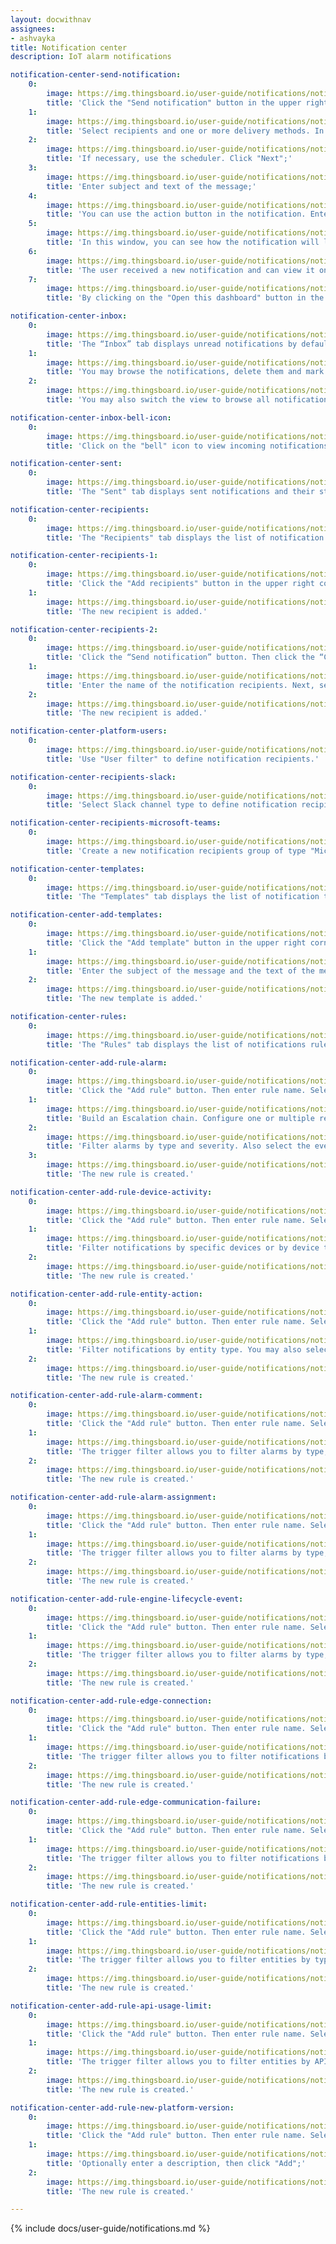 ```yaml
---
layout: docwithnav
assignees:
- ashvayka
title: Notification center
description: IoT alarm notifications

notification-center-send-notification:
    0:
        image: https://img.thingsboard.io/user-guide/notifications/notification-center-send-notification-1-ce.png
        title: 'Click the "Send notification" button in the upper right corner of the "Notification center" page to open the new notification wizard;'
    1:
        image: https://img.thingsboard.io/user-guide/notifications/notification-center-send-notification-2-ce.png
        title: 'Select recipients and one or more delivery methods. In this example, let&#39;s consider the Web delivery method;'
    2:
        image: https://img.thingsboard.io/user-guide/notifications/notification-center-send-notification-3-ce.png
        title: 'If necessary, use the scheduler. Click "Next";'
    3:
        image: https://img.thingsboard.io/user-guide/notifications/notification-center-send-notification-4-ce.png
        title: 'Enter subject and text of the message;'
    4:
        image: https://img.thingsboard.io/user-guide/notifications/notification-center-send-notification-5-ce.png
        title: 'You can use the action button in the notification. Enter the button text, select the action type ("Open dashboard" or "Open URL link") and specify the URL link or dashboard that should open when the button is clicked. You can also display the icon in the notification and set its color. Click "Next";'
    5:
        image: https://img.thingsboard.io/user-guide/notifications/notification-center-send-notification-6-ce.png
        title: 'In this window, you can see how the notification will look and also view the list of notification recipients. Click "Send";'
    6:
        image: https://img.thingsboard.io/user-guide/notifications/notification-center-send-notification-7-ce.png
        title: 'The user received a new notification and can view it on the Notification center page or by clicking on the bell icon in the upper right corner of the screen;'
    7:
        image: https://img.thingsboard.io/user-guide/notifications/notification-center-send-notification-8-ce.png
        title: 'By clicking on the "Open this dashboard" button in the message, the user will open the dashboard window.'

notification-center-inbox:
    0:
        image: https://img.thingsboard.io/user-guide/notifications/notification-center-inbox-1-ce.png
        title: 'The “Inbox” tab displays unread notifications by default;'
    1:
        image: https://img.thingsboard.io/user-guide/notifications/notification-center-inbox-2-ce.png
        title: 'You may browse the notifications, delete them and mark them as read;'
    2:
        image: https://img.thingsboard.io/user-guide/notifications/notification-center-inbox-3-ce.png
        title: 'You may also switch the view to browse all notifications.'

notification-center-inbox-bell-icon:
    0:
        image: https://img.thingsboard.io/user-guide/notifications/notification-inbox-bell-icon-1-ce.png
        title: 'Click on the "bell" icon to view incoming notifications.'

notification-center-sent:
    0:
        image: https://img.thingsboard.io/user-guide/notifications/notification-center-sent-1-ce.png
        title: 'The "Sent" tab displays sent notifications and their status. You may use the "Notify again" button to send it again.'

notification-center-recipients:
    0:
        image: https://img.thingsboard.io/user-guide/notifications/notification-center-recipients-1-ce.png
        title: 'The "Recipients" tab displays the list of notification recipients. Here you can create and delete notification recipients here.'

notification-center-recipients-1:
    0:
        image: https://img.thingsboard.io/user-guide/notifications/notification-center-recipients-2-ce.png
        title: 'Click the "Add recipients" button in the upper right corner of the "Recipients" tab. In the new window, enter the name of the notification recipients. Next, select one of the three types of recipients: platform users, Microsoft Teams, or Slack entities. In the "User Filter" list, select who you want to send notifications to. Than, click "Add".'
    1:
        image: https://img.thingsboard.io/user-guide/notifications/notification-center-recipients-3-ce.png
        title: 'The new recipient is added.'

notification-center-recipients-2:
    0:
        image: https://img.thingsboard.io/user-guide/notifications/notification-center-recipients-4-ce.png
        title: 'Click the “Send notification” button. Then click the “Create new” button;'
    1:
        image: https://img.thingsboard.io/user-guide/notifications/notification-center-recipients-5-ce.png
        title: 'Enter the name of the notification recipients. Next, select one of the three types of recipients: platform users, Microsoft Teams, or Slack entities. In the "User Filter" list, select who you want to send notifications to. Click "Add";'
    2:
        image: https://img.thingsboard.io/user-guide/notifications/notification-center-recipients-6-ce.png
        title: 'The new recipient is added.'

notification-center-platform-users:
    0:
        image: https://img.thingsboard.io/user-guide/notifications/notification-center-recipients-list-1-ce.png
        title: 'Use "User filter" to define notification recipients.'

notification-center-recipients-slack:
    0:
        image: https://img.thingsboard.io/user-guide/notifications/notification-center-recipients-slack-1-ce.png
        title: 'Select Slack channel type to define notification recipients.'

notification-center-recipients-microsoft-teams:
    0:
        image: https://img.thingsboard.io/user-guide/notifications/notification-center-recipients-microsoft-teams-1-ce.png
        title: 'Create a new notification recipients group of type "Microsoft Teams" enter webhook URL and channel name.'

notification-center-templates:
    0:
        image: https://img.thingsboard.io/user-guide/notifications/notification-center-templates-1-ce.png
        title: 'The "Templates" tab displays the list of notification templates. You may create, copy and delete notification templates here.'

notification-center-add-templates:
    0:
        image: https://img.thingsboard.io/user-guide/notifications/notification-center-add-templates-1-ce.png
        title: 'Click the "Add template" button in the upper right corner of the "Templates" tab. In the new window, enter the notification template name. Select a template type from the drop-down list. Select one or more delivery methods. In this example, let’s consider the Web delivery method. Click "Next";'
    1:
        image: https://img.thingsboard.io/user-guide/notifications/notification-center-add-templates-2-ce.png
        title: 'Enter the subject of the message and the text of the message. Optionally, you can display the icon in the notification and set its color. Also, you can use the action button in the notification. Then, click "Add".'
    2:
        image: https://img.thingsboard.io/user-guide/notifications/notification-center-add-templates-3-ce.png
        title: 'The new template is added.'

notification-center-rules:
    0:
        image: https://img.thingsboard.io/user-guide/notifications/notification-center-rules-1-ce.png
        title: 'The "Rules" tab displays the list of notifications rules. You may create, copy and delete notification rules here.'

notification-center-add-rule-alarm:
    0:
        image: https://img.thingsboard.io/user-guide/notifications/notification-center-add-rule-alarm-1-ce.png
        title: 'Сlick the "Add rule" button. Then enter rule name. Select trigger - Alarm. Then, select template from the list or create your own;'
    1:
        image: https://img.thingsboard.io/user-guide/notifications/notification-center-add-rule-alarm-2-ce.png
        title: 'Build an Escalation chain. Configure one or multiple recipients of the notification. Also configure alarm statuses, which will stop the escalation chain Click "Next";'
    2:
        image: https://img.thingsboard.io/user-guide/notifications/notification-center-add-rule-alarm-3-ce.png
        title: 'Filter alarms by type and severity. Also select the event types that will trigger notification. Click "Add";'
    3:
        image: https://img.thingsboard.io/user-guide/notifications/notification-center-add-rule-alarm-4-ce.png
        title: 'The new rule is created.'

notification-center-add-rule-device-activity:
    0:
        image: https://img.thingsboard.io/user-guide/notifications/notification-center-add-rule-device-activity-1-ce.png
        title: 'Сlick the "Add rule" button. Then enter rule name. Select trigger - Alarm. Then, select template from the list and specify recipient. Click "Next";'
    1:
        image: https://img.thingsboard.io/user-guide/notifications/notification-center-add-rule-device-activity-2-ce.png
        title: 'Filter notifications by specific devices or by device types. You may also select the event types that will trigger notification. Click "Add";'
    2:
        image: https://img.thingsboard.io/user-guide/notifications/notification-center-add-rule-device-activity-3-ce.png
        title: 'The new rule is created.'

notification-center-add-rule-entity-action:
    0:
        image: https://img.thingsboard.io/user-guide/notifications/notification-center-add-rule-entity-action-1-ce.png
        title: 'Сlick the "Add rule" button. Then enter rule name. Select trigger - Entity action. Then, select template from the list and specify recipient. Click "Next";'
    1:
        image: https://img.thingsboard.io/user-guide/notifications/notification-center-add-rule-entity-action-2-ce.png
        title: 'Filter notifications by entity type. You may also select the event types that will trigger notification. Click "Add";'
    2:
        image: https://img.thingsboard.io/user-guide/notifications/notification-center-add-rule-entity-action-3-ce.png
        title: 'The new rule is created.'

notification-center-add-rule-alarm-comment:
    0:
        image: https://img.thingsboard.io/user-guide/notifications/notification-center-add-rule-alarm-comment-1-ce.png
        title: 'Сlick the "Add rule" button. Then enter rule name. Select trigger - Alarm comment. Then, select template from the list and specify recipient. Click "Next";'
    1:
        image: https://img.thingsboard.io/user-guide/notifications/notification-center-add-rule-alarm-comment-2-ce.png
        title: 'The trigger filter allows you to filter alarms by type, severity, and status. You may also select to notify only on user comments and skip system comments. Optionally, you may notify users on comments update. Click "Add";'
    2:
        image: https://img.thingsboard.io/user-guide/notifications/notification-center-add-rule-alarm-comment-3-ce.png
        title: 'The new rule is created.'

notification-center-add-rule-alarm-assignment:
    0:
        image: https://img.thingsboard.io/user-guide/notifications/notification-center-add-rule-alarm-assignment-1-ce.png
        title: 'Сlick the "Add rule" button. Then enter rule name. Select trigger - Alarm assignment. Then, select template from the list and specify recipient. Click "Next";'
    1:
        image: https://img.thingsboard.io/user-guide/notifications/notification-center-add-rule-alarm-assignment-2-ce.png
        title: 'The trigger filter allows you to filter alarms by type, severity, and status. You may also select the event types that will trigger notification: assign or unassign. Click "Add";'
    2:
        image: https://img.thingsboard.io/user-guide/notifications/notification-center-add-rule-alarm-assignment-3-ce.png
        title: 'The new rule is created.'

notification-center-add-rule-engine-lifecycle-event:
    0:
        image: https://img.thingsboard.io/user-guide/notifications/notification-center-add-rule-engine-lifecycle-event-1-ce.png
        title: 'Сlick the "Add rule" button. Then enter rule name. Select trigger - Rule engine lifecycle event. Then, select template from the list and specify recipient. Click "Next";'
    1:
        image: https://img.thingsboard.io/user-guide/notifications/notification-center-add-rule-engine-lifecycle-event-2-ce.png
        title: 'The trigger filter allows you to filter alarms by type, severity, and status. You may also select the event types that will trigger notification: assign or unassign. Click "Add";'
    2:
        image: https://img.thingsboard.io/user-guide/notifications/notification-center-add-rule-engine-lifecycle-event-3-ce.png
        title: 'The new rule is created.'

notification-center-add-rule-edge-connection:
    0:
        image: https://img.thingsboard.io/user-guide/notifications/notification-center-add-rule-edge-connection-1-ce.png
        title: 'Click the "Add rule" button. Then enter rule name. Select trigger - Edge connection. Then, select template from the list and specify recipient. Click "Next";'
    1:
        image: https://img.thingsboard.io/user-guide/notifications/notification-center-add-rule-edge-connection-2-ce.png
        title: 'The trigger filter allows you to filter notifications by Edge instances. You may also select the event types that will trigger notification: connected, disconnected. Click "Add".;'
    2:
        image: https://img.thingsboard.io/user-guide/notifications/notification-center-add-rule-edge-connection-3-ce.png
        title: 'The new rule is created.'

notification-center-add-rule-edge-communication-failure:
    0:
        image: https://img.thingsboard.io/user-guide/notifications/notification-center-add-rule-edge-communication-failure-1-ce.png
        title: 'Click the "Add rule" button. Then enter rule name. Select trigger - Edge communication failure. Then, select template from the list and specify recipient. Click "Next";'
    1:
        image: https://img.thingsboard.io/user-guide/notifications/notification-center-add-rule-edge-communication-failure-2-ce.png
        title: 'The trigger filter allows you to filter notifications by Edge instances. If the field is empty, the trigger will be applied to all edge instances. Click "Add";'
    2:
        image: https://img.thingsboard.io/user-guide/notifications/notification-center-add-rule-edge-communication-failure-3-ce.png
        title: 'The new rule is created.'

notification-center-add-rule-entities-limit:
    0:
        image: https://img.thingsboard.io/user-guide/notifications/notification-center-add-rule-entities-count-limit-1-ce.png
        title: 'Сlick the "Add rule" button. Then enter rule name. Select trigger - Entities limit. Then, select template from the list and specify recipient. Click "Next";'
    1:
        image: https://img.thingsboard.io/user-guide/notifications/notification-center-add-rule-entities-count-limit-2-ce.png
        title: 'The trigger filter allows you to filter entities by type and setup threshold. Click "Add";'
    2:
        image: https://img.thingsboard.io/user-guide/notifications/notification-center-add-rule-entities-count-limit-3-ce.png
        title: 'The new rule is created.'

notification-center-add-rule-api-usage-limit:
    0:
        image: https://img.thingsboard.io/user-guide/notifications/notification-center-add-rule-api-usage-limit-1-ce.png
        title: 'Сlick the "Add rule" button. Then enter rule name. Select trigger - API usage limit. Then, select template from the list and specify recipient. Click "Next";'
    1:
        image: https://img.thingsboard.io/user-guide/notifications/notification-center-add-rule-api-usage-limit-2-ce.png
        title: 'The trigger filter allows you to filter entities by API features. You may also select the event types that will trigger notification: enable, warning, disabled. Click "Add";'
    2:
        image: https://img.thingsboard.io/user-guide/notifications/notification-center-add-rule-api-usage-limit-3-ce.png
        title: 'The new rule is created.'

notification-center-add-rule-new-platform-version:
    0:
        image: https://img.thingsboard.io/user-guide/notifications/notification-center-add-rule-new-platform-version-1-ce.png
        title: 'Сlick the "Add rule" button. Then enter rule name. Select trigger - New platform version. Then, select template from the list and specify recipient. Click "Next";'
    1:
        image: https://img.thingsboard.io/user-guide/notifications/notification-center-add-rule-new-platform-version-2-ce.png
        title: 'Optionally enter a description, then click "Add";'
    2:
        image: https://img.thingsboard.io/user-guide/notifications/notification-center-add-rule-new-platform-version-3-ce.png
        title: 'The new rule is created.'

---
```


{% include docs/user-guide/notifications.md %}
